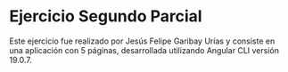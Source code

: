 # Ejercicio Segundo Parcial

Este ejercicio fue realizado por Jesús Felipe Garibay Urías y consiste en una aplicación con 5 páginas, desarrollada utilizando Angular CLI versión 19.0.7.

